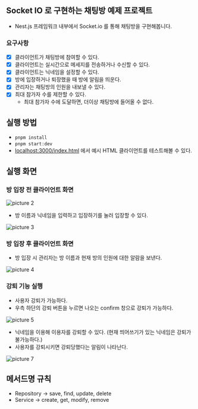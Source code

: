 ## Socket IO 로 구현하는 채팅방 예제 프로젝트

- Nest.js 프레임워크 내부에서 Socket.io 를 통해 채팅방을 구현해봅니다.

### 요구사항

- [x] 클라이언트가 채팅방에 참여할 수 있다.
- [x] 클라이언트는 실시간으로 메세지를 전송하거나 수신할 수 있다.
- [x] 클라이언트는 닉네임을 설정할 수 있다.
- [x] 방에 입장하거나 퇴장했을 때 방에 알림을 띄운다.
- [x] 관리자는 채팅방의 인원을 내보낼 수 있다.
- [x] 최대 참가자 수를 제한할 수 있다.
  - 최대 참가자 수에 도달하면, 더이상 채팅방에 들어올 수 없다.

## 실행 방법

- `pnpm install`
- `pnpm start:dev`
- [localhost:3000/index.html](http://localhost:3000/index.html) 에서 예시 HTML 클라이언트를 테스트해볼 수 있다.

## 실행 화면

### 방 입장 전 클라이언트 화면

![picture 2](https://imagedelivery.net/c0750V8GHadkePE_Tgk4TA/cdf1604e-e5bb-4f18-f083-9fea383f3e00/public)

- 방 이름과 닉네임을 입력하고 입장하기를 눌러 입장할 수 있다.

![picture 3](https://imagedelivery.net/c0750V8GHadkePE_Tgk4TA/22f578bf-7493-4969-59be-cfb7f34fe700/public)

### 방 입장 후 클라이언트 화면

- 방 입장 시 관리자는 방 이름과 현재 방의 인원에 대한 알람을 보낸다.

![picture 4](https://imagedelivery.net/c0750V8GHadkePE_Tgk4TA/b9c14a4f-8b51-4a07-2f02-d6fa0330ae00/public)

### 강퇴 기능 실행

- 사용자 강퇴가 가능하다.
- 우측 하단의 강퇴 버튼을 누르면 나오는 confirm 창으로 강퇴가 가능하다.

![picture 5](https://imagedelivery.net/c0750V8GHadkePE_Tgk4TA/0149219b-c989-4a32-1680-cd79bfbc2e00/public)

- 닉네임을 이용해 이용자를 강퇴할 수 있다. (현재 띄어쓰기가 있는 닉네임은 강퇴가 불가능하다.)
- 사용자를 강퇴시키면 강퇴당했다는 알림이 나타난다.

![picture 7](https://imagedelivery.net/c0750V8GHadkePE_Tgk4TA/5a1fb0da-a38a-41c0-1d66-93bfdf135e00/public)

## 메서드명 규칙

- Repository -> save, find, update, delete
- Service -> create, get, modify, remove
